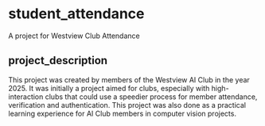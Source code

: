 # student_attendance
A project for Westview Club Attendance

## project_description
This project was created by members of the Westview AI Club in the year 2025. It was initially a project aimed for clubs, especially with high-interaction clubs that could use a speedier process for member attendance, verification and authentication. This project was also done as a practical learning experience for AI Club members in computer vision projects. 

